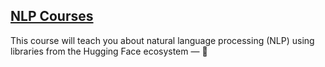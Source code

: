 ## [NLP Courses](https://huggingface.co/learn/nlp-course/fr/)

This course will teach you about natural language processing (NLP) using libraries from the Hugging Face ecosystem — 🤗